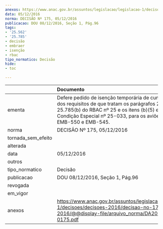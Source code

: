 ```yaml
---
anexos: https://www.anac.gov.br/assuntos/legislacao/legislacao-1/decisoes/decisoes-2016/decisao-no-175-05-12-2016/@@display-file/arquivo_norma/DA2016-0175.pdf
data: 05/12/2016
norma: DECISÃO Nº 175, 05/12/2016
publicacao: DOU 08/12/2016, Seção 1, Pág.96
tags:
- '25.562'
- '25.785'
- decisão
- embraer
- isenção
- rbac
tipo_normatico: Decisão
hide: 
- toc 
 
---
```


|                    | Documento                                                                                                                                                                                                                              |
|:-------------------|:---------------------------------------------------------------------------------------------------------------------------------------------------------------------------------------------------------------------------------------|
| ementa             | Defere pedido de isenção temporária de cumprimento dos requisitos de que tratam os parágrafos 25.562(a) e 25.785(b) do RBAC nº 25 e os itens (b)(5) e (b)(7) da Condição Especial nº 25-033, para os aviões Embraer EMB-550 e EMB-545. |
| norma              | DECISÃO Nº 175, 05/12/2016                                                                                                                                                                                                             |
| tornada_sem_efeito |                                                                                                                                                                                                                                        |
| alterada           |                                                                                                                                                                                                                                        |
| data               | 05/12/2016                                                                                                                                                                                                                             |
| outros             |                                                                                                                                                                                                                                        |
| tipo_normatico     | Decisão                                                                                                                                                                                                                                |
| publicacao         | DOU 08/12/2016, Seção 1, Pág.96                                                                                                                                                                                                        |
| revogada           |                                                                                                                                                                                                                                        |
| em_vigor           |                                                                                                                                                                                                                                        |
| anexos             | https://www.anac.gov.br/assuntos/legislacao/legislacao-1/decisoes/decisoes-2016/decisao-no-175-05-12-2016/@@display-file/arquivo_norma/DA2016-0175.pdf                                                                                 |